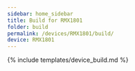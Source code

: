 ```yaml
---
sidebar: home_sidebar
title: Build for RMX1801
folder: build
permalink: /devices/RMX1801/build/
device: RMX1801
---
```

{% include templates/device_build.md %}
